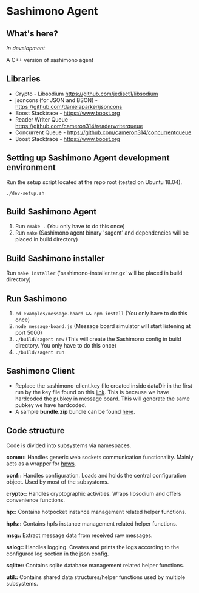 # Sashimono Agent

## What's here?
*In development*

A C++ version of sashimono agent

## Libraries
* Crypto - Libsodium https://github.com/jedisct1/libsodium
* jsoncons (for JSON and BSON) - https://github.com/danielaparker/jsoncons
* Boost Stacktrace - https://www.boost.org
* Reader Writer Queue - https://github.com/cameron314/readerwriterqueue
* Concurrent Queue - https://github.com/cameron314/concurrentqueue
* Boost Stacktrace - https://www.boost.org

## Setting up Sashimono Agent development environment
Run the setup script located at the repo root (tested on Ubuntu 18.04).
```
./dev-setup.sh
```

## Build Sashimono Agent
1. Run `cmake .` (You only have to do this once)
1. Run `make` (Sashimono agent binary 'sagent' and dependencies will be placed in build directory)

## Build Sashimono installer
Run `make installer` ('sashimono-installer.tar.gz' will be placed in build directory)

## Run Sashimono
1. `cd examples/message-board && npm install` (You only have to do this once)
1. `node message-board.js` (Message board simulator will start listening at port 5000)
1. `./build/sagent new` (This will create the Sashimono config in build directory. You only have to do this once)
1. `./build/sagent run`

## Sashimono Client
- Replace the sashimono-client.key file created inside dataDir in the first run by the key file found on this [link](https://geveoau.sharepoint.com/:u:/g/EX5U8SxYyM5Anyq2rAcMXtkBEOO_XWT7hCo30SGIsDAyLg?e=LycwQx). This is because we have hardcoded the pubkey in message board. This will generate the same pubkey we have hardcoded.
- A sample **bundle.zip** bundle can be found [here](https://geveoau.sharepoint.com/:u:/g/EdurCbuttzdCnuQCyIb0SKEBWq4j9LKdgAIjJvt3zwueew?e=lPYfMG).

## Code structure
Code is divided into subsystems via namespaces.

**comm::** Handles generic web sockets communication functionality. Mainly acts as a wrapper for [hpws](https://github.com/RichardAH/hpws).

**conf::** Handles configuration. Loads and holds the central configuration object. Used by most of the subsystems.

**crypto::** Handles cryptographic activities. Wraps libsodium and offers convenience functions.

**hp::** Contains hotpocket instance management related helper functions.

**hpfs::** Contains hpfs instance management related helper functions.

**msg::** Extract message data from received raw messages.

**salog::** Handles logging. Creates and prints the logs according to the configured log section in the json config.

**sqlite::** Contains sqlite database management related helper functions.

**util::** Contains shared data structures/helper functions used by multiple subsystems.


